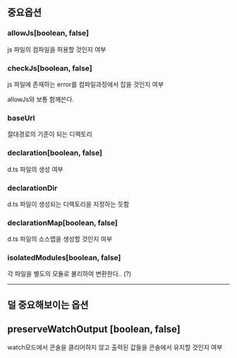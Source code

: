 ## 중요옵션

### allowJs[boolean, false]
js 파일의 컴파일을 허용할 것인지 여부

### checkJs[boolean, false]
js 파일에 존재하는 error를 컴파일과정에서 잡을 것인지 여부

allowJs와 보통 함께쓴다.

### baseUrl
절대경로의 기준이 되는 디렉토리

### declaration[boolean, false]
d.ts 파일의 생성 여부

### declarationDir
d.ts 파일이 생성되는 디렉토리을 지정하는 듯함

### declarationMap[boolean, false]
d.ts 파일의 소스맵을 생성할 것인지 여부

### isolatedModules[boolean, false]
각 파일을 별도의 모듈로 불리하여 변환한다.. (?)

***

## 덜 중요해보이는 옵션

## preserveWatchOutput [boolean, false]
watch모드에서 콘솔을 클리어하지 않고 출력된 값들을 콘솔에서 유지할 것인지 여부